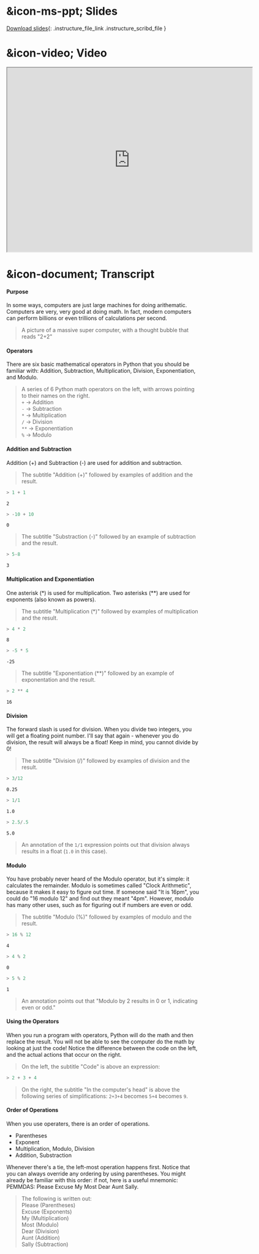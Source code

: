 # &icon-ms-ppt; Slides

[Download slides](https://udel.instructure.com/files/74606266/download){: .instructure_file_link .instructure_scribd_file }

# &icon-video; Video

<iframe style="width: 640px; height: 480px;" width="300" height="150" allowfullscreen="allowfullscreen" webkitallowfullscreen="webkitallowfullscreen" mozallowfullscreen="mozallowfullscreen"
title="Introduction.pdf"
src="https://www.youtube.com/embed/KziasbHkDxY?feature=oembed&amp;rel=0" 
></iframe>

# &icon-document; Transcript

#### Purpose

In some ways, computers are just large machines for doing arithematic.
Computers are very, very good at doing math.
In fact, modern computers can perform billions or even trillions of calculations per second.

> A picture of a massive super computer, with a thought bubble that reads "2+2"

#### Operators

There are six basic mathematical operators in Python that you should be familiar with:
Addition, Subtraction, Multiplication, Division, Exponentiation, and Modulo.

> A series of 6 Python math operators on the left, with arrows pointing to their names on the right.  
> `+` -> Addition  
> `-` -> Subtraction  
> `*` -> Multiplication  
> `/` -> Division  
> `**` -> Exponentiation  
> `%` -> Modulo

#### Addition and Subtraction

Addition (+) and Subtraction (-) are used for addition and subtraction.

> The subtitle "Addition (+)" followed by examples of addition and the result.
```python
> 1 + 1
```
    2
```python
> -10 + 10
```
    0
> The subtitle "Substraction (-)" followed by an example of subtraction and the result.
```python
> 5-8
```
    3

#### Multiplication and Exponentiation

One asterisk (*) is used for multiplication.
Two asterisks (**) are used for exponents (also known as powers).

> The subtitle "Multiplication (*)" followed by examples of multiplication and the result.
```python
> 4 * 2
```
    8
```python
> -5 * 5
```
    -25
> The subtitle "Exponentiation (**)" followed by an example of exponentation and the result.
```python
> 2 ** 4
```
    16

#### Division

The forward slash is used for division.
When you divide two integers, you will get a floating point number.
I'll say that again - whenever you do division, the result will always be a float!
Keep in mind, you cannot divide by 0!

> The subtitle "Division (/)" followed by examples of division and the result.
```python
> 3/12
```
    0.25
```python
> 1/1
```
    1.0
```python
> 2.5/.5
```
    5.0
    
> An annotation of the `1/1` expression points out that division always results in a float (`1.0` in this case).

#### Modulo

You have probably never heard of the Modulo operator, but it's simple: it calculates the remainder.
Modulo is sometimes called "Clock Arithmetic", because it makes it easy to figure out time.
If someone said "It is 16pm", you could do "16 modulo 12" and find out they meant "4pm".
However, modulo has many other uses, such as for figuring out if numbers are even or odd.

> The subtitle "Modulo (%)" followed by examples of modulo and the result.
```python
> 16 % 12
```
    4
```python
> 4 % 2
```
    0
```python
> 5 % 2
```
    1
    
> An annotation points out that "Modulo by 2 results in 0 or 1, indicating even or odd."

#### Using the Operators

When you run a program with operators, Python will do the math and then replace the result.
You will not be able to see the computer do the math by looking at just the code!
Notice the difference between the code on the left, and the actual actions that occur on the right.

> On the left, the subtitle "Code" is above an expression:
```python
> 2 + 3 + 4
```
> On the right, the subtitle "In the computer's head" is above the following series of simplifications: `2+3+4` becomes `5+4` becomes `9`.

#### Order of Operations
When you use operaters, there is an order of operations.

* Parentheses
* Exponent
* Multiplication, Modulo, Division
* Addition, Substraction

Whenever there's a tie, the left-most operation happens first.
Notice that you can always override any ordering by using parentheses.
You might already be familiar with this order: if not, here is a useful mnemonic:
PEMMDAS: Please Excuse My Most Dear Aunt Sally.

> The following is written out:  
> Please (Parentheses)  
> Excuse (Exponents)  
> My (Multiplication)  
> Most (Modulo)  
> Dear (Division)  
> Aunt (Addition)  
> Sally (Subtraction)
